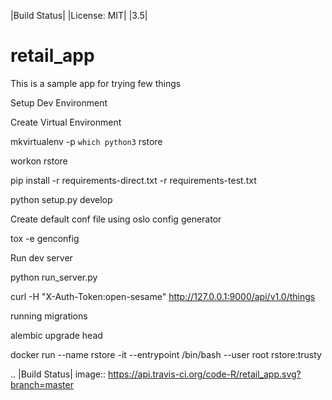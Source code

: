 |Build Status| |License: MIT| |3.5|

# retail_app
This is a sample app for trying few things


Setup Dev Environment


Create Virtual Environment

mkvirtualenv -p `which python3` rstore

workon rstore

pip install -r requirements-direct.txt -r requirements-test.txt

python setup.py develop

Create default conf file using oslo config generator

tox -e genconfig

Run dev server

python run_server.py

curl -H "X-Auth-Token:open-sesame"  http://127.0.0.1:9000/api/v1.0/things


running migrations

alembic upgrade head

docker run --name rstore -it --entrypoint /bin/bash --user root rstore:trusty

.. |Build Status| image:: https://api.travis-ci.org/code-R/retail_app.svg?branch=master
